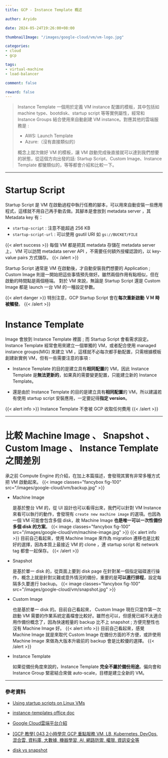 ```yaml
---
title: GCP - Instance Template 概述

author: Aryido

date: 2024-05-24T19:26:00+08:00

thumbnailImage: "/images/google-cloud/vm/vm-logo.jpg"

categories:
- cloud
- gcp

tags:
- virtual-machine
- load-balancer

comment: false

reward: false
---
```

<!--BODY-->
> Instance Template 一個用於定義 VM instance 配置的模板，其中包括如 machine type、bootdisk、startup script 等等實例屬性，經常和 Instance Groups 結合使用來自動創建 VM instance。對應其他的雲端服務是 :
> - AWS: Launch Template 
> - Azure:（沒有直接類似的）
>
> 概念上就次做好 VM 的模板，讓 VM 啟動完成後直接就可以達到我們想要的狀態，從這個方向出發的話: Startup Script、Custom Image、Instance Template 都蠻類似的，等等都會介紹和比較一下。
<!--more-->

---

# Startup Script
Startup Script 是 VM 在啟動過程中執行任務的腳本，可以用來自動安裝一些應用程式，這樣就不用自己再手動去做。其腳本是會放到 metadata server ，其 Metadata key 有：
- `startup-script` : 注意不能超過 256 KB
- `startup-script-url` : 可以使用 gsutil URI 如 `gs://BUCKET/FILE`

{{< alert success >}}
每個 VM 都是把其 metadata 存儲在 metadata server 上， VM 可以訪問 metadata server API ，不需要任何額外授權認證的，以 key-value pairs 方式儲存。
{{< /alert >}}

Startup Script 通常是 VM 在啟動後，才自動安裝我們想要的 Application ; Custom Image 則是一開始把這些事情預先做好。雖然兩個作用有點相似，但在啟動的時間點是兩個極端。 對於 VM 來說，無論是 Startup Script 還是 Custom Image 都是 launch 一台 VM 的一種設定參數。

{{< alert danger >}}
特別注意，GCP Startup Script 會在**每次重新啟動 ＶＭ 時被觸發**。
{{< /alert >}}


# Instance Template
Image 會放到 Instance Template 裡面 ; 而 Startup Script 會看需求設定。Instance Template 經常會用來建立一個單獨的 VM，或者配合使用 managed instance groups(MIG) 來建立 VM ，這樣就不必每次都手動配置，只需根據模板創建新實例 VM，但有一些需要注意的事項 : 

- Instance Template 的目的是建立具有**相同配置**的 VM，因此 Instance Template 是**無法更新的**，如果真的需要變更配置，只能建立新的 Instance Template。

- 還是由於 Instance Template 的目的是建立具有**相同配置**的 VM，所以建議若有使用 startup script 安裝應用，一定要記得**指定 version**。

{{< alert info >}}
Instance Template 不會被 GCP 收取任何費用
{{< /alert >}}


---

# 比較 Machine Image 、 Snapshot 、 Custom Image 、 Instance Template 之間差別
承之前 Compute Engine 的介紹，在加上本篇描述，會發現其實有非常多種方式把 VM 啟動起來。
{{< image classes="fancybox fig-100" src="/images/google-cloud/vm/backup.jpg" >}}

- Machine Image

    是基於整台 VM 的，從 UI 設計也可以看得出來，我們可以針對 VM Instance 來看可以執行的動作，會發現有 `create new machine image` 的選項。也因為一個 VM 可能會包含多個 disk，故 Machine Image **也是唯一可以一次性備份多個 disk 的方案**。
    {{< image classes="fancybox fig-100" src="/images/google-cloud/vm/machine-image.jpg" >}}
    {{< alert info >}}
目前自己看起來，使用 Machine Image 來作為 migration 遷移也是比較好的選擇，因為本質上最接近 VM 的 clone ，連 startup script 和 network tag 都會一起保存。
{{< /alert >}}
    
- Snapshot 

    是基於單一 disk 的，從頁面上要到 disk page 在針對某一個指定磁碟進行操作，概念上就是針對災難或意外情況的備份，重要的是**可以進行排程**，設定每隔多久要進行 backup。
{{< image classes="fancybox fig-100" src="/images/google-cloud/vm/snapshot.jpg" >}}

- Custom Image

    也是基於單一 disk 的。目前自己看起來， Custom Image 現在只當作第一次啟動 VM 需要的作業系統定義檔會比較好。雖然也可以，但感覺已經不太適合用作備份概念了，因為快速輕量的 backup 比不上 snapshot ; 方便完整性也沒有 Machine Image 好。 
    {{< alert info >}}
目前自己看起來，感覺 Machine Image 就是來取代 Custom Image 在備份方面的不方便，或許使用 Machine Image 來做為大版本升級前的 backup 會是比較優的選擇。
{{< /alert >}}
    

- Instance Template

    如果從備份角度來說的，Instance Template **完全不屬於備份用途**。偏向會和 Instance Group 緊密結合來做 auto-scale，目標是建立全新的 VM。


---

### 參考資料

- [Using startup scripts on Linux VMs](https://cloud.google.com/compute/docs/instances/startup-scripts/linux)

- [instance-templates office doc](https://cloud.google.com/compute/docs/instance-templates)

- [Google Cloud雲端平台介紹](https://jason-kao-blog.medium.com/google-cloud%E9%9B%B2%E7%AB%AF%E5%B9%B3%E5%8F%B0%E4%BB%8B%E7%B4%B9-fc3212c8359b)

- [[GCP 教學] 043 2小時學完 GCP 重點服務 VM, LB, Kubernetes, DevOps, 混合雲, 資料庫, 大數據, 機器學習, AI, 網路防禦, 權限, 資訊安全等](https://www.youtube.com/watch?v=hQE14DX4LHQ&t=134s)

- [disk vs snapshot](https://stackoverflow.com/questions/27290731/google-compute-engine-what-is-the-difference-between-disk-snapshot-and-disk-ima)



